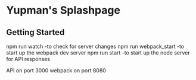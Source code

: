 # Yupman's Splashpage

## Getting Started

npm run watch -to check for server changes
npm run webpack_start -to start up the webpack dev server
npm run start -to start up the node server for API responses

API on port 3000
webpack on port 8080
